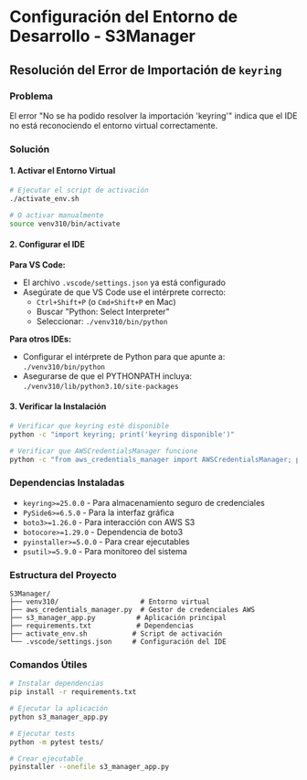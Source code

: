 # Configuración del Entorno de Desarrollo - S3Manager

## Resolución del Error de Importación de `keyring`

### Problema
El error "No se ha podido resolver la importación 'keyring'" indica que el IDE no está reconociendo el entorno virtual correctamente.

### Solución

#### 1. Activar el Entorno Virtual
```bash
# Ejecutar el script de activación
./activate_env.sh

# O activar manualmente
source venv310/bin/activate
```

#### 2. Configurar el IDE

**Para VS Code:**
- El archivo `.vscode/settings.json` ya está configurado
- Asegúrate de que VS Code use el intérprete correcto:
  - `Ctrl+Shift+P` (o `Cmd+Shift+P` en Mac)
  - Buscar "Python: Select Interpreter"
  - Seleccionar: `./venv310/bin/python`

**Para otros IDEs:**
- Configurar el intérprete de Python para que apunte a: `./venv310/bin/python`
- Asegurarse de que el PYTHONPATH incluya: `./venv310/lib/python3.10/site-packages`

#### 3. Verificar la Instalación
```bash
# Verificar que keyring esté disponible
python -c "import keyring; print('keyring disponible')"

# Verificar que AWSCredentialsManager funcione
python -c "from aws_credentials_manager import AWSCredentialsManager; print('AWSCredentialsManager disponible')"
```

### Dependencias Instaladas
- `keyring>=25.0.0` - Para almacenamiento seguro de credenciales
- `PySide6>=6.5.0` - Para la interfaz gráfica
- `boto3>=1.26.0` - Para interacción con AWS S3
- `botocore>=1.29.0` - Dependencia de boto3
- `pyinstaller>=5.0.0` - Para crear ejecutables
- `psutil>=5.9.0` - Para monitoreo del sistema

### Estructura del Proyecto
```
S3Manager/
├── venv310/                    # Entorno virtual
├── aws_credentials_manager.py  # Gestor de credenciales AWS
├── s3_manager_app.py          # Aplicación principal
├── requirements.txt           # Dependencias
├── activate_env.sh           # Script de activación
└── .vscode/settings.json     # Configuración del IDE
```

### Comandos Útiles
```bash
# Instalar dependencias
pip install -r requirements.txt

# Ejecutar la aplicación
python s3_manager_app.py

# Ejecutar tests
python -m pytest tests/

# Crear ejecutable
pyinstaller --onefile s3_manager_app.py
``` 
